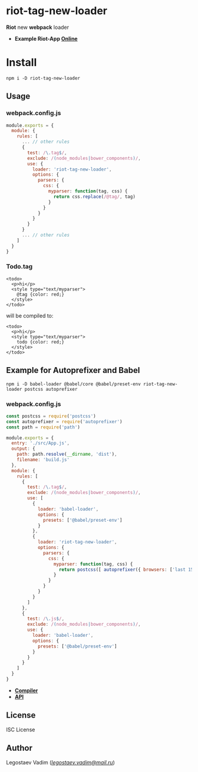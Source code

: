# riot-tag-new-loader

**Riot** new **webpack** loader

- **Example Riot-App [Online](http://272758.playcode.io/#!/list)**

# Install

```
npm i -D riot-tag-new-loader
```

## Usage

### webpack.config.js

```js
module.exports = {
  module: {
    rules: [
      ... // other rules
      {
        test: /\.tag$/,
        exclude: /(node_modules|bower_components)/,
        use: {
          loader: 'riot-tag-new-loader',
          options: {
            parsers: {
              css: {
                myparser: function(tag, css) {
                  return css.replace(/@tag/, tag)
                }
              }
            }
          }
        }
      }
      ... // other rules
    ]
  }
}
```

### Todo.tag

```tag
<todo>
  <p>hi</p>
  <style type="text/myparser">
    @tag {color: red;}
  </style>
</todo>
```

will be compiled to:

```tag
<todo>
  <p>hi</p>
  <style type="text/myparser">
    todo {color: red;}
  </style>
</todo>
```

## Example for Autoprefixer and Babel

```
npm i -D babel-loader @babel/core @babel/preset-env riot-tag-new-loader postcss autoprefixer
```

### webpack.config.js

```js
const postcss = require('postcss')
const autoprefixer = require('autoprefixer')
const path = require('path')

module.exports = {
  entry: './src/App.js',
  output: {
    path: path.resolve(__dirname, 'dist'),
    filename: 'build.js'
  },
  module: {
    rules: [
      {
        test: /\.tag$/,
        exclude: /(node_modules|bower_components)/,
        use: [
          {
            loader: 'babel-loader',
            options: {
              presets: ['@babel/preset-env']
            }
          },
          {
            loader: 'riot-tag-new-loader',
            options: {
              parsers: {
                css: {
                  myparser: function(tag, css) {
                    return postcss([ autoprefixer({ browsers: ['last 15 versions'] }) ]).process(css).css
                  }
                }
              }
            }
          }
        ]
      },
      {
        test: /\.js$/,
        exclude: /(node_modules|bower_components)/,
        use: {
          loader: 'babel-loader',
          options: {
            presets: ['@babel/preset-env']
          }
        }
      }
    ]
  }
}
```

- **[Compiler](https://riot.js.org/guide/compiler/)**
- **[API](https://riot.js.org/api/compiler/)**

## License

ISC License

## Author

Legostaev Vadim (*legostaev.vadim@mail.ru*)
